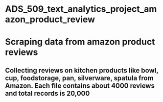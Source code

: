# ADS_509_text_analytics_project_amazon_product_review
# Scraping data from amazon product reviews
## Collecting reviews on kitchen products like bowl, cup, foodstorage, pan, silverware, spatula from Amazon. Each file contains about 4000 reviews and total records is 20,000
